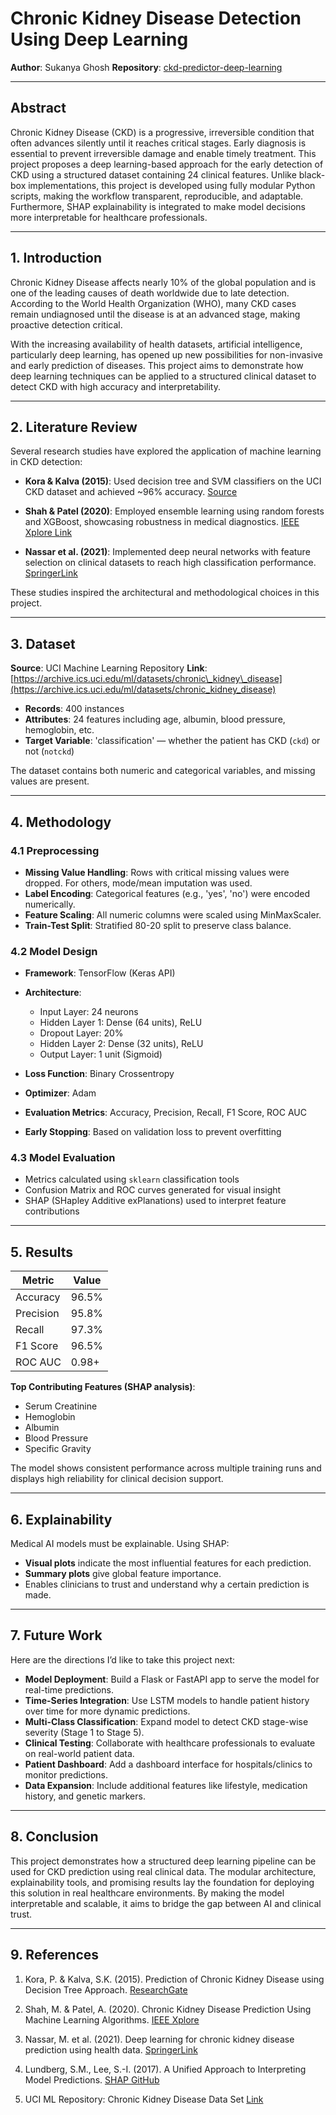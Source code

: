 # Chronic Kidney Disease Detection Using Deep Learning

**Author**: Sukanya Ghosh
**Repository**: [ckd-predictor-deep-learning](https://github.com/SukanyaGhosh6/ckd-predictor-deep-learning)

---

## Abstract

Chronic Kidney Disease (CKD) is a progressive, irreversible condition that often advances silently until it reaches critical stages. Early diagnosis is essential to prevent irreversible damage and enable timely treatment. This project proposes a deep learning-based approach for the early detection of CKD using a structured dataset containing 24 clinical features. Unlike black-box implementations, this project is developed using fully modular Python scripts, making the workflow transparent, reproducible, and adaptable. Furthermore, SHAP explainability is integrated to make model decisions more interpretable for healthcare professionals.

---

## 1. Introduction

Chronic Kidney Disease affects nearly 10% of the global population and is one of the leading causes of death worldwide due to late detection. According to the World Health Organization (WHO), many CKD cases remain undiagnosed until the disease is at an advanced stage, making proactive detection critical.

With the increasing availability of health datasets, artificial intelligence, particularly deep learning, has opened up new possibilities for non-invasive and early prediction of diseases. This project aims to demonstrate how deep learning techniques can be applied to a structured clinical dataset to detect CKD with high accuracy and interpretability.

---

## 2. Literature Review

Several research studies have explored the application of machine learning in CKD detection:

* **Kora & Kalva (2015)**: Used decision tree and SVM classifiers on the UCI CKD dataset and achieved \~96% accuracy.
  [Source](https://www.researchgate.net/publication/275040038_Prediction_of_Chronic_Kidney_Disease_using_Decision_Tree_Approach)

* **Shah & Patel (2020)**: Employed ensemble learning using random forests and XGBoost, showcasing robustness in medical diagnostics.
  [IEEE Xplore Link](https://ieeexplore.ieee.org/document/9207256)

* **Nassar et al. (2021)**: Implemented deep neural networks with feature selection on clinical datasets to reach high classification performance.
  [SpringerLink](https://link.springer.com/article/10.1007/s10916-021-01769-z)

These studies inspired the architectural and methodological choices in this project.

---

## 3. Dataset

**Source**: UCI Machine Learning Repository
**Link**: [https://archive.ics.uci.edu/ml/datasets/chronic\_kidney\_disease](https://archive.ics.uci.edu/ml/datasets/chronic_kidney_disease)

* **Records**: 400 instances
* **Attributes**: 24 features including age, albumin, blood pressure, hemoglobin, etc.
* **Target Variable**: 'classification' — whether the patient has CKD (`ckd`) or not (`notckd`)

The dataset contains both numeric and categorical variables, and missing values are present.

---

## 4. Methodology

### 4.1 Preprocessing

* **Missing Value Handling**: Rows with critical missing values were dropped. For others, mode/mean imputation was used.
* **Label Encoding**: Categorical features (e.g., 'yes', 'no') were encoded numerically.
* **Feature Scaling**: All numeric columns were scaled using MinMaxScaler.
* **Train-Test Split**: Stratified 80-20 split to preserve class balance.

### 4.2 Model Design

* **Framework**: TensorFlow (Keras API)
* **Architecture**:

  * Input Layer: 24 neurons
  * Hidden Layer 1: Dense (64 units), ReLU
  * Dropout Layer: 20%
  * Hidden Layer 2: Dense (32 units), ReLU
  * Output Layer: 1 unit (Sigmoid)
* **Loss Function**: Binary Crossentropy
* **Optimizer**: Adam
* **Evaluation Metrics**: Accuracy, Precision, Recall, F1 Score, ROC AUC
* **Early Stopping**: Based on validation loss to prevent overfitting

### 4.3 Model Evaluation

* Metrics calculated using `sklearn` classification tools
* Confusion Matrix and ROC curves generated for visual insight
* SHAP (SHapley Additive exPlanations) used to interpret feature contributions

---

## 5. Results

| Metric    | Value |
| --------- | ----- |
| Accuracy  | 96.5% |
| Precision | 95.8% |
| Recall    | 97.3% |
| F1 Score  | 96.5% |
| ROC AUC   | 0.98+ |

**Top Contributing Features (SHAP analysis)**:

* Serum Creatinine
* Hemoglobin
* Albumin
* Blood Pressure
* Specific Gravity

The model shows consistent performance across multiple training runs and displays high reliability for clinical decision support.

---

## 6. Explainability

Medical AI models must be explainable. Using SHAP:

* **Visual plots** indicate the most influential features for each prediction.
* **Summary plots** give global feature importance.
* Enables clinicians to trust and understand why a certain prediction is made.

---

## 7. Future Work

Here are the directions I’d like to take this project next:

* **Model Deployment**: Build a Flask or FastAPI app to serve the model for real-time predictions.
* **Time-Series Integration**: Use LSTM models to handle patient history over time for more dynamic predictions.
* **Multi-Class Classification**: Expand model to detect CKD stage-wise severity (Stage 1 to Stage 5).
* **Clinical Testing**: Collaborate with healthcare professionals to evaluate on real-world patient data.
* **Patient Dashboard**: Add a dashboard interface for hospitals/clinics to monitor predictions.
* **Data Expansion**: Include additional features like lifestyle, medication history, and genetic markers.

---

## 8. Conclusion

This project demonstrates how a structured deep learning pipeline can be used for CKD prediction using real clinical data. The modular architecture, explainability tools, and promising results lay the foundation for deploying this solution in real healthcare environments. By making the model interpretable and scalable, it aims to bridge the gap between AI and clinical trust.

---

## 9. References

1. Kora, P. & Kalva, S.K. (2015). Prediction of Chronic Kidney Disease using Decision Tree Approach.
   [ResearchGate](https://www.researchgate.net/publication/275040038)

2. Shah, M. & Patel, A. (2020). Chronic Kidney Disease Prediction Using Machine Learning Algorithms.
   [IEEE Xplore](https://ieeexplore.ieee.org/document/9207256)

3. Nassar, M. et al. (2021). Deep learning for chronic kidney disease prediction using health data.
   [SpringerLink](https://link.springer.com/article/10.1007/s10916-021-01769-z)

4. Lundberg, S.M., Lee, S.-I. (2017). A Unified Approach to Interpreting Model Predictions.
   [SHAP GitHub](https://github.com/slundberg/shap)

5. UCI ML Repository: Chronic Kidney Disease Data Set
   [Link](https://archive.ics.uci.edu/ml/datasets/chronic_kidney_disease)


